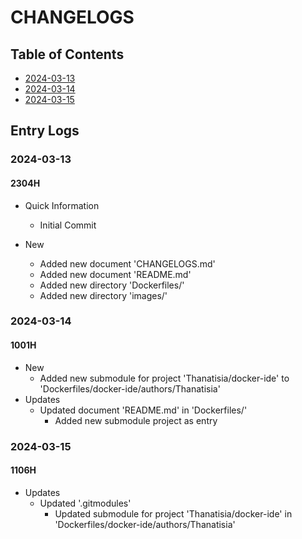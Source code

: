 # CHANGELOGS

## Table of Contents
+ [2024-03-13](#2024-03-13)
+ [2024-03-14](#2024-03-14)
+ [2024-03-15](#2024-03-15)

## Entry Logs
### 2024-03-13
#### 2304H
- Quick Information
    + Initial Commit

- New
    - Added new document 'CHANGELOGS.md'
    - Added new document 'README.md'
    - Added new directory 'Dockerfiles/'
    - Added new directory 'images/'

### 2024-03-14
#### 1001H
- New
    - Added new submodule for project 'Thanatisia/docker-ide' to 'Dockerfiles/docker-ide/authors/Thanatisia'
- Updates
    - Updated document 'README.md' in 'Dockerfiles/'
        + Added new submodule project as entry

### 2024-03-15
#### 1106H
- Updates
    - Updated '.gitmodules'
        + Updated submodule for project 'Thanatisia/docker-ide' in 'Dockerfiles/docker-ide/authors/Thanatisia'

